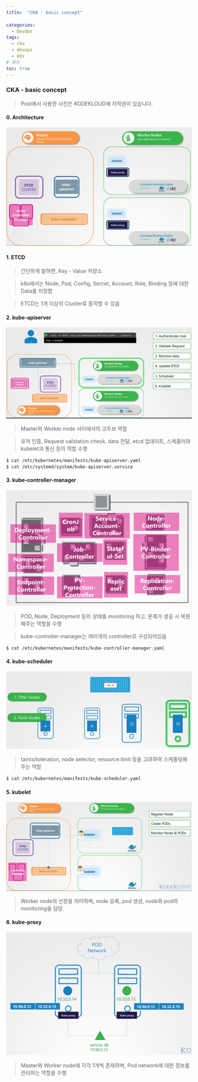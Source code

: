 ```yaml
---
title:  "CKA - basic concept"

categories:
  - DevOps
tags:
  - cka
  - devops
  - k8s
# 목차
toc: true
---
```


### CKA - basic concept

> Post에서 사용한 사진은 KODEKLOUD에 저작권이 있습니다.

#### 0. Architecture

![K8S Architecture](/assets/img/k8s-architecture.png)

#### 1. ETCD

> 간단하게 말하면, Key - Value 저장소

> k8s에서는 Node, Pod, Config, Secret, Account, Role, Binding 등에 대한 Data를 저장함

> ETCD는 1개 이상의 Cluster로 동작할 수 있음 

#### 2. kube-apiserver

![K8S kube-apiserver](/assets/img/k8s-kube-apiserver.png)

> Master와 Worker node 사이에서의 교두보 역할

> 유저 인증, Request validation check, data 전달, etcd 업데이트, 스케줄러와 kubelet과 통신 등의 역할 수행

```bash
$ cat /etc/kubernetes/manifests/kube-apiserver.yaml
$ cat /etc/systemd/system/kube-apiserver.service
```

#### 3. kube-controller-manager

![K8S kube-controller-manager](/assets/img/k8s-kube-controller-manager.png)

> POD, Node, Deployment 등의 상태를 monitoring 하고, 문제가 생길 시 복원해주는 역할을 수행

> kube-controller-manager는 여러개의 controller로 구성되어있음

```bash
$ cat /etc/kubernetes/manifests/kube-controller-manager.yaml
```

#### 4. kube-scheduler

![K8S kube-scheduler](/assets/img/k8s-kube-scheduler.png)

> taints/toleration, node selector, resource limit 등을 고려하여 스케줄링해주는 역할

```bash
$ cat /etc/kubernetes/manifests/kube-scheduler.yaml
```

#### 5. kubelet

![K8S kubelet](/assets/img/k8s-kubelet.png)

> Worker node의 선장을 의미하며, node 등록, pod 생성, node와 pod의 monitoring을 담당


#### 6. kube-proxy

![K8S kube-proxy](/assets/img/k8s-kube-proxy.png)

> Master와 Worker node에 각각 1개씩 존재하며, Pod network에 대한 정보를 관리하는 역할을 수행



